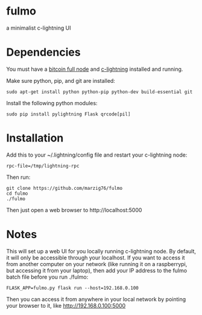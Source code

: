 # fulmo
a minimalist c-lightning UI

Dependencies
============

You must have a [bitcoin full node](https://github.com/bitcoin/bitcoin) and [c-lightning](https://github.com/ElementsProject/lightning) installed and running.

Make sure python, pip, and git are installed:

```shell
sudo apt-get install python python-pip python-dev build-essential git
```

Install the following python modules:
```shell
sudo pip install pylightning Flask qrcode[pil]
```

Installation
============

Add this to your ~/.lightning/config file and restart your c-lightning node:
```shell
rpc-file=/tmp/lightning-rpc
```

Then run:

```shell
git clone https://github.com/marzig76/fulmo
cd fulmo
./fulmo
```

Then just open a web browser to http://localhost:5000

Notes
============
This will set up a web UI for you locally running c-lightning node.  By default, it will only be accessible through your localhost.  If you want to access it from another computer on your network (like running it on a raspberrypi, but accessing it from your laptop), then add your IP address to the fulmo batch file before you run ./fulmo:

```script
FLASK_APP=fulmo.py flask run --host=192.168.0.100
```

Then you can access it from anywhere in your local network by pointing your browser to it, like http://192.168.0.100:5000
